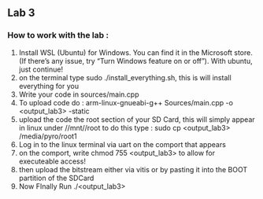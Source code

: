 ## Lab 3

### How to work with the lab :

1. Install WSL (Ubuntu) for Windows. You can find it in the Microsoft store. (If there’s any issue, try “Turn Windows feature on or off”). With ubuntu, just continue!
2. on the terminal type sudo ./install_everything.sh, this is will install everything for you
3. Write your code in sources/main.cpp
4. To upload code do : arm-linux-gnueabi-g++ Sources/main.cpp -o <output_lab3> -static
5. upload the code the root section of your SD Card, this will simply appear in linux under //mnt/<username>/root
to do this type : sudo cp <output_lab3> /media/pyro/root1
6. Log in to the linux terminal via uart on the comport that appears 
7. on the comport,  write chmod 755 <output_lab3>  to allow for executeable access!
8. then upload the bitstream either via vitis or by pasting it into the BOOT partition of the SDCard 
9. Now FInally Run ./<output_lab3>  

